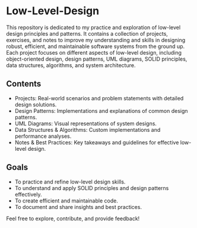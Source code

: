 # Low-Level-Design
This repository is dedicated to my practice and exploration of low-level design principles and patterns. It contains a collection of projects, exercises, and notes to improve my understanding and skills in designing robust, efficient, and maintainable software systems from the ground up. Each project focuses on different aspects of low-level design, including object-oriented design, design patterns, UML diagrams, SOLID principles, data structures, algorithms, and system architecture.

## Contents
  * Projects: Real-world scenarios and problem statements with detailed design solutions.
  * Design Patterns: Implementations and explanations of common design patterns.
  * UML Diagrams: Visual representations of system designs.
  * Data Structures & Algorithms: Custom implementations and performance analyses.
  * Notes & Best Practices: Key takeaways and guidelines for effective low-level design.
    
## Goals
  * To practice and refine low-level design skills.
  * To understand and apply SOLID principles and design patterns effectively.
  * To create efficient and maintainable code.
  * To document and share insights and best practices.

Feel free to explore, contribute, and provide feedback!
